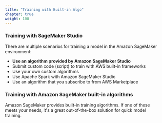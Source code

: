 ```yaml
---
title: "Training with Built-in Algo"
chapter: true
weight: 100
---
```



### Training with SageMaker Studio

There are multiple scenarios for training a model in the Amazon SageMaker environment: 

* __Use an algorithm provided by Amazon SageMaker Studio__
* Submit custom code (script) to train with AWS built-in frameworks
* Use your own custom algorithms
* Use Apache Spark with Amazon SageMaker Studio
* Use an algorithm that you subscribe to from AWS Marketplace

### Training with Amazon SageMaker built-in algorithms

Amazon SageMaker provides built-in training algorithms. If one of these meets your needs, it's a great out-of-the-box solution for quick model training.


